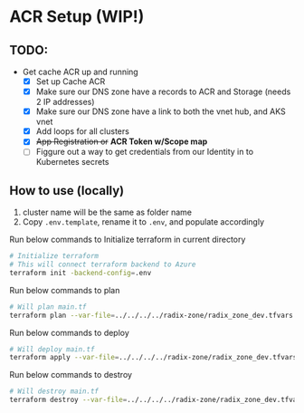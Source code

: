 # ACR Setup (WIP!)
## TODO:
- Get cache ACR up and running
  - [x] Set up Cache ACR
  - [x] Make sure our DNS zone have a records to ACR and Storage (needs 2 IP addresses)
  - [x] Make sure our DNS zone have a link to both the vnet hub, and AKS vnet
  - [X] Add loops for all clusters
  - [X] ~~App Registration or~~ **ACR Token w/Scope map** 
  - [ ] Figgure out a way to get credentials from our Identity in to Kubernetes secrets

## How to use (locally)

1. cluster name will be the same as folder name
2. Copy `.env.template`, rename it to `.env`, and populate accordingly

Run below commands to Initialize terraform in current directory

```sh
# Initialize terraform
# This will connect terraform backend to Azure
terraform init -backend-config=.env
```

Run below commands to plan

```sh
# Will plan main.tf
terraform plan --var-file=../../../../radix-zone/radix_zone_dev.tfvars
```

Run below commands to deploy

```sh
# Will deploy main.tf
terraform apply --var-file=../../../../radix-zone/radix_zone_dev.tfvars
```

Run below commands to destroy

```sh
# Will destroy main.tf
terraform destroy --var-file=../../../../radix-zone/radix_zone_dev.tfvars
```
